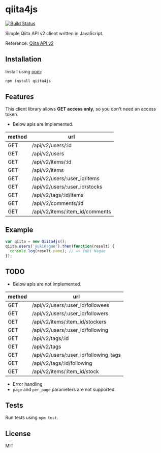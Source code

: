 # qiita4js

[![Build Status](https://travis-ci.org/yukinagae/qiita4js.svg?branch=master)](https://travis-ci.org/yukinagae/qiita4js)

Simple Qiita API v2 client written in JavaScript.

Reference: [Qiita API v2](http://qiita.com/api/v2/docs)

## Installation

Install using [npm](https://www.npmjs.org/):

```sh
npm install qiita4js
```

## Features

This client library allows __GET access only__, so you don't need an access token.

- Below apis are implemented.

|method|url|
|---|---|
|GET|/api/v2/users/:id|
|GET|/api/v2/users|
|GET|/api/v2/items/:id|
|GET|/api/v2/items|
|GET|/api/v2/users/:user_id/items|
|GET|/api/v2/users/:user_id/stocks|
|GET|/api/v2/tags/:id/items|
|GET|/api/v2/comments/:id|
|GET|/api/v2/items/:item_id/comments|

## Example

```javascript
var qiita = new Qiita4js();
qiita.users('yukinagae').then(function(result) {
  console.log(result.name); // => Yuki Nagae
});
```

## TODO
- Below apis are not implemented.

|method|url|
|---|---|
|GET|/api/v2/users/:user_id/followees|
|GET|/api/v2/users/:user_id/followers|
|GET|/api/v2/items/:item_id/stockers|
|GET|/api/v2/users/:user_id/following|
|GET|/api/v2/tags/:id|
|GET|/api/v2/tags|
|GET|/api/v2/users/:user_id/following_tags|
|GET|/api/v2/tags/:id/following|
|GET|/api/v2/items/:item_id/stock|

- Error handling
- `page` and `per_page` parameters are not supported.

## Tests
Run tests using `npm test`.

## License
MIT
